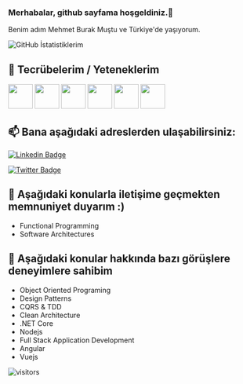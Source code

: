 ### Merhabalar, github sayfama hoşgeldiniz.👋

Benim adım Mehmet Burak Muştu ve Türkiye'de yaşıyorum.

![GitHub İstatistiklerim](https://github-readme-stats.vercel.app/api?username=brkmustu&show_icons=true)

## 🔭 Tecrübelerim / Yeteneklerim

<code><a href="https://www.microsoft.com/" target="_blank"><img height="50" src="https://www.vectorlogo.zone/logos/dotnet/dotnet-ar21.svg"></a></code>
<code><a href="https://www.javascript.com/" target="_blank"><img height="50" src="https://www.vectorlogo.zone/logos/javascript/javascript-vertical.svg"></a></code>
<code><a href="https://www.docker.com" target="_blank"><img height="50" src="https://www.vectorlogo.zone/logos/docker/docker-icon.svg"></a></code>
<code><a href="https://nodejs.org/" target="_blank"><img height="50" src="https://www.vectorlogo.zone/logos/nodejs/nodejs-horizontal.svg"></a></code>
<code><a href="https://git-scm.com/" target="_blank"><img height="50" src="https://www.vectorlogo.zone/logos/git-scm/git-scm-icon.svg"></a></code>
<code><a href="https://code.visualstudio.com" target="_blank"><img height="50" src="https://www.vectorlogo.zone/logos/visualstudio_code/visualstudio_code-ar21.svg"></a></code>


## 📫 Bana aşağıdaki adreslerden ulaşabilirsiniz:

[![Linkedin Badge](https://img.shields.io/badge/mehmetburakmustu-follow%20on%20linkedin-blue?style=for-the-badge&logo=linkedin)](https://tr.linkedin.com/in/mehmet-burak-0b889491)

[![Twitter Badge](https://img.shields.io/badge/mehmetburakmustu-follow%20on%20twitter-blue?style=for-the-badge&logo=twitter)](https://twitter.com/brkmustu)

## 💬 Aşağıdaki konularla iletişime geçmekten memnuniyet duyarım :)

  - Functional Programming
  - Software Architectures
  
## 💬 Aşağıdaki konular hakkında bazı görüşlere deneyimlere sahibim
  - Object Oriented Programing
  - Design Patterns
  - CQRS & TDD
  - Clean Architecture
  - .NET Core
  - Nodejs
  - Full Stack Application Development
  - Angular
  - Vuejs
  
  ![visitors](https://img.shields.io/badge/dynamic/json?color=informational&label=visitor%20count&query=value&url=https://api.countapi.xyz/hit/brkmustu/readme)
